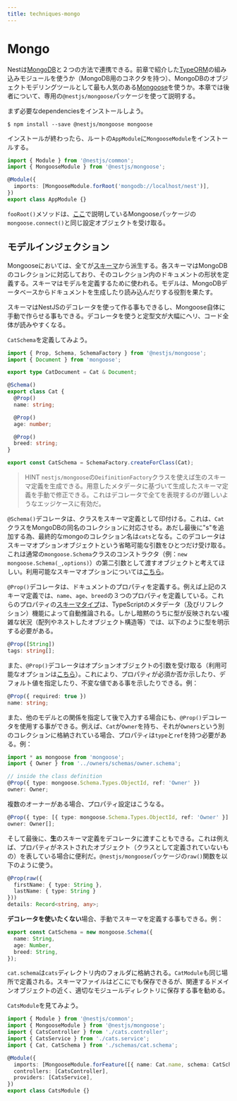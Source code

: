 ```yaml
---
title: techniques-mongo
---
```


# Mongo

Nestは[MongoDB](https://www.mongodb.com/)と２つの方法で連携できる。前章で紹介した[TypeORM](https://github.com/typeorm/typeorm)の組み込みモジュールを使うか（MongoDB用のコネクタを持つ）、MongoDBのオブジェクトモデリングツールとして最も人気のある[Mongoose](https://mongoosejs.com/)を使うか。本章では後者について、専用の`@nestjs/mongoose`パッケージを使って説明する。

まず必要なdependenciesをインストールしよう。

```
$ npm install --save @nestjs/mongoose mongoose
```

インストールが終わったら、ルートの`AppModule`に`MongooseModule`をインストールする。

```ts :app.module.ts
import { Module } from '@nestjs/common';
import { MongooseModule } from '@nestjs/mongoose';

@Module({
  imports: [MongooseModule.forRoot('mongodb://localhost/nest')],
})
export class AppModule {}
```

`fooRoot()`メソッドは、[ここ](https://mongoosejs.com/docs/connections.html)で説明しているMongooseパッケージの`mongoose.connect()`と同じ設定オブジェクトを受け取る。

## モデルインジェクション

Mongooseにおいては、全てが[スキーマ](https://mongoosejs.com/docs/guide.html)から派生する。各スキーマはMongoDBのコレクションに対応しており、そのコレクション内のドキュメントの形状を定義する。スキーマはモデルを定義するために使われる。モデルは、MongoDBデータベースからドキュメントを生成したり読み込んだりする役割を果たす。

スキーマはNestJSのデコレータを使って作る事もできるし、Mongoose自体に手動で作らせる事もできる。デコレータを使うと定型文が大幅にヘリ、コード全体が読みやすくなる。

`CatSchema`を定義してみよう。

```ts :schemas/cat.schema.ts 
import { Prop, Schema, SchemaFactory } from '@nestjs/mongoose';
import { Document } from 'mongoose';

export type CatDocument = Cat & Document;

@Schema()
export class Cat {
  @Prop()
  name: string;

  @Prop()
  age: number;

  @Prop()
  breed: string;
}

export const CatSchema = SchemaFactory.createForClass(Cat);
```

>HINT
>`nestjs/mongoose`の`DeifinitionFactory`クラスを使えば生のスキーマ定義を生成できる。用意したメタデータに基づいて生成したスキーマ定義を手動で修正できる。これはデコレータで全てを表現するのが難しいようなエッジケースに有効だ。

`@Schema()`デコレータは、クラスをスキーマ定義として印付ける。これは、`Cat`クラスをMongoDBの同名のコレクションに対応させる。あだし最後に"s"を追加する為、最終的なmongoのコレクション名は`cats`となる。このデコレータはスキーマオプションオブジェクトという省略可能な引数をひとつだけ受け取る。これは通常の`mongoose.Schema`クラスのコンストラクタ（例：`new mongoose.Schema(_,options)`）の第二引数として渡すオブジェクトと考えてほしい。利用可能なスキーマオプションについては[こちら](https://mongoosejs.com/docs/guide.html#options)。

`@Prop()`デコレータは、ドキュメントのプロパティを定義する。例えば上記のスキーマ定義では、`name`、`age`、`breed`の３つのプロパティを定義している。これらのプロパティの[スキーマタイプ](https://mongoosejs.com/docs/schematypes.html)は、TypeScriptのメタデータ（及びリフレクション）機能によって自動推論される。しかし暗黙のうちに型が反映されない複雑な状況（配列やネストしたオブジェクト構造等）では、以下のように型を明示する必要がある。

```ts
@Prop([String])
tags: string[];
```

また、`@Prop()`デコレータはオプションオブジェクトの引数を受け取る（利用可能なオプションは[こちら](https://mongoosejs.com/docs/schematypes.html#schematype-options)）。これにより、プロパティが必須か否か示したり、デフォルト値を指定したり、不変な値である事を示したりできる。例：

```ts
@Prop({ required: true })
name: string;
```

また、他のモデルとの関係を指定して後で入力する場合にも、`@Prop()`デコレータを使用する事ができる。例えば、`Cat`が`Owner`を持ち、それが`Owners`という別のコレクションに格納されている場合、プロパティは`type`と`ref`を持つ必要がある。例：

```ts
import * as mongoose from 'mongoose';
import { Owner } from '../owners/schemas/owner.schema';

// inside the class definition
@Prop({ type: mongoose.Schema.Types.ObjectId, ref: 'Owner' })
owner: Owner;
```

複数のオーナーがある場合、プロパティ設定はこうなる。

```ts
@Prop({ type: [{ type: mongoose.Schema.Types.ObjectId, ref: 'Owner' }] })
owner: Owner[];
```

そして最後に、**生**のスキーマ定義をデコレータに渡すこともできる。これは例えば、プロパティがネストされたオブジェクト（クラスとして定義されていないもの）を表している場合に便利だ。`@nestjs/mongoose`パッケージの`raw()`関数を以下のように使う。

```ts
@Prop(raw({
  firstName: { type: String },
  lastName: { type: String }
}))
details: Record<string, any>;
```

**デコレータを使いたくない**場合、手動でスキーマを定義する事もできる。例：

```ts
export const CatSchema = new mongoose.Schema({
  name: String,
  age: Number,
  breed: String,
});
```

`cat.schema`は`cats`ディレクトリ内のフォルダに格納される。`CatModule`も同じ場所で定義される。スキーマファイルはどこにでも保存できるが、関連するドメインオブジェクトの近く、適切なモジュールディレクトリに保存する事を勧める。

`CatsModule`を見てみよう。

```ts
import { Module } from '@nestjs/common';
import { MongooseModule } from '@nestjs/mongoose';
import { CatsController } from './cats.controller';
import { CatsService } from './cats.service';
import { Cat, CatSchema } from './schemas/cat.schema';

@Module({
  imports: [MongooseModule.forFeature([{ name: Cat.name, schema: CatSchema }])],
  controllers: [CatsController],
  providers: [CatsService],
})
export class CatsModule {}
```